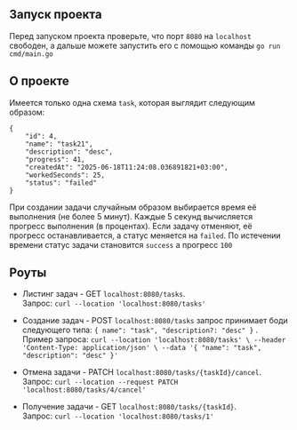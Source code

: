 ## Запуск проекта
Перед запуском проекта проверьте, что порт `8080` на `localhost` свободен, а дальше можете запустить его с помощью команды `go run cmd/main.go`


## О проекте

Имеется только одна схема `task`, которая выглядит следующим образом:
```
{
    "id": 4,
    "name": "task21",
    "description": "desc",
    "progress": 41,
    "createdAt": "2025-06-18T11:24:08.036891821+03:00",
    "workedSeconds": 25,
    "status": "failed"
}
```
При создании задачи случайным образом выбирается время её выполнения (не более 5 минут). Каждые 5 секунд вычисляется прогресс выполнения (в процентах). Если задачу отменяют, её прогресс останавливается, а статус меняется на `failed`. По истечении времени статус задачи становится `success` а прогресс `100`

## Роуты

- Листинг задач - GET `localhost:8080/tasks`.    
Запрос: `curl --location 'localhost:8080/tasks'`

- Создание задач - POST `localhost:8080/tasks` запрос принимает боди следующего типа: `{
    name": "task",
    "description?: "desc"
}` .   
Пример запроса: `curl --location 'localhost:8080/tasks' \
--header 'Content-Type: application/json' \
--data '{
    "name": "task",
    "description": "desc"
}'`

- Отмена задачи - PATCH `localhost:8080/tasks/{taskId}/cancel`.  
Запрос:  `curl --location --request PATCH 'localhost:8080/tasks/4/cancel'`
- Получение задачи - GET `localhost:8080/tasks/{taskId}`.  
Запрос: `curl --location 'localhost:8080/tasks/1'`

